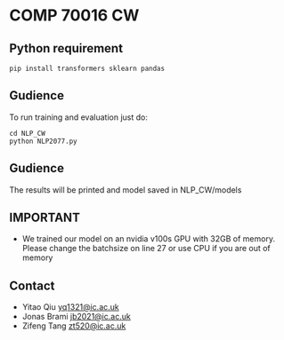 # COMP 70016 CW
## Python requirement
```
pip install transformers sklearn pandas
```
## Gudience
To run training and evaluation just do:
```
cd NLP_CW
python NLP2077.py
```
## Gudience
The results will be printed and model saved in NLP_CW/models

## IMPORTANT 
+ We trained our model on an nvidia v100s GPU with 32GB of memory. Please change the batchsize on line 27 or use CPU if you are out of memory

## Contact
+ Yitao Qiu yq1321@ic.ac.uk
+ Jonas Brami jb2021@ic.ac.uk
+ Zifeng Tang zt520@ic.ac.uk
